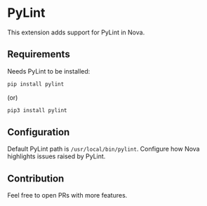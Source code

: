 # PyLint

This extension adds support for PyLint in Nova.

## Requirements

Needs PyLint to be installed:

```bash
pip install pylint
```

(or) 

```bash
pip3 install pylint
```

## Configuration

Default PyLint path is `/usr/local/bin/pylint`. Configure how Nova highlights issues raised by PyLint.

## Contribution

Feel free to open PRs with more features.